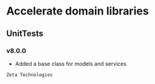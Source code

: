 # Accelerate domain libraries
## UnitTests
### v8.0.0

- Added a base class for models and services

```
Zeta Technologies
```